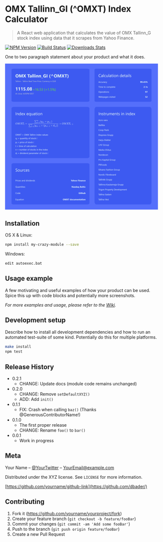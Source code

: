 # OMX Tallinn_GI (^OMXT) Index Calculator

> A React web application that calculates the value of OMX Tallinn_G stock index using data that it scrapes from Yahoo Finance.

[![NPM Version][npm-image]][npm-url]
[![Build Status][travis-image]][travis-url]
[![Downloads Stats][npm-downloads]][npm-url]

One to two paragraph statement about your product and what it does.

![](header.png)

## Installation

OS X & Linux:

```sh
npm install my-crazy-module --save
```

Windows:

```sh
edit autoexec.bat
```

## Usage example

A few motivating and useful examples of how your product can be used. Spice this up with code blocks and potentially more screenshots.

_For more examples and usage, please refer to the [Wiki][wiki]._

## Development setup

Describe how to install all development dependencies and how to run an automated test-suite of some kind. Potentially do this for multiple platforms.

```sh
make install
npm test
```

## Release History

- 0.2.1
  - CHANGE: Update docs (module code remains unchanged)
- 0.2.0
  - CHANGE: Remove `setDefaultXYZ()`
  - ADD: Add `init()`
- 0.1.1
  - FIX: Crash when calling `baz()` (Thanks @GenerousContributorName!)
- 0.1.0
  - The first proper release
  - CHANGE: Rename `foo()` to `bar()`
- 0.0.1
  - Work in progress

## Meta

Your Name – [@YourTwitter](https://twitter.com/dbader_org) – YourEmail@example.com

Distributed under the XYZ license. See `LICENSE` for more information.

[https://github.com/yourname/github-link](https://github.com/dbader/)

## Contributing

1. Fork it (<https://github.com/yourname/yourproject/fork>)
2. Create your feature branch (`git checkout -b feature/fooBar`)
3. Commit your changes (`git commit -am 'Add some fooBar'`)
4. Push to the branch (`git push origin feature/fooBar`)
5. Create a new Pull Request

<!-- Markdown link & img dfn's -->

[npm-image]: https://img.shields.io/npm/v/datadog-metrics.svg?style=flat-square
[npm-url]: https://npmjs.org/package/datadog-metrics
[npm-downloads]: https://img.shields.io/npm/dm/datadog-metrics.svg?style=flat-square
[travis-image]: https://img.shields.io/travis/dbader/node-datadog-metrics/master.svg?style=flat-square
[travis-url]: https://travis-ci.org/dbader/node-datadog-metrics
[wiki]: https://github.com/yourname/yourproject/wiki
